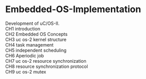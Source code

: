 # Embedded-OS-Implementation

Development of uC/OS-II.<br/>
CH1  introduction <br/>
CH2  Embedded OS Concepts<br/>
CH3  uc os-2 kernel structure<br/>
CH4  task management<br/>
CH5  independent scheduling<br/>
CH6  Aperiodic job<br/>
CH7  uc os-2 resource synchronization<br/>
CH8  resource synchronization protocol<br/>
CH9  uc os-2 mutex<br/>


